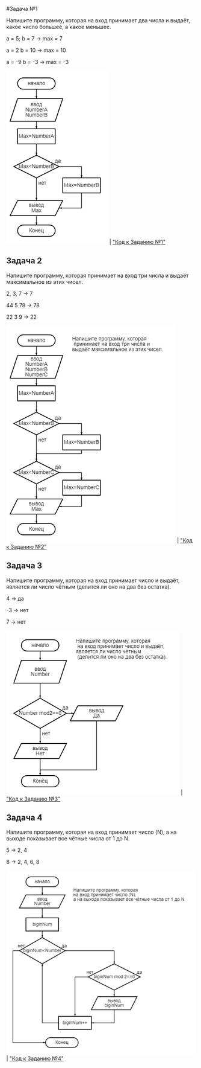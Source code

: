 #Задача №1

Напишите программу, которая на вход принимает два числа и выдаёт, какое число большее, а какое меньшее.

a = 5; b = 7 -> max = 7

a = 2 b = 10 -> max = 10

a = -9 b = -3 -> max = -3

!["Блок-схема №1"](Exp001\diagram5.png) | ["Код к Заданию №1"](Exp001\Program.cs)

## Задача 2

Напишите программу, которая принимает на вход три числа и выдаёт максимальное из этих чисел.

2, 3, 7 -> 7

44 5 78 -> 78

22 3 9 -> 22

!["Блок-схема №2"](Exp002\diagram2.png) | ["Код к Заданию №2"](Exp002\Program.cs)


## Задача 3 

Напишите программу, которая на вход принимает число и выдаёт, является ли число чётным (делится ли оно на два без остатка).

4 -> да

-3 -> нет

7 -> нет

!["Блок-схема №3"](Exp003\diagram3.png) | ["Код к Заданию №3"](Exp003\Program.cs)

## Задача 4 

Напишите программу, которая на вход принимает число (N), а на выходе показывает все чётные числа от 1 до N.

5 -> 2, 4

8 -> 2, 4, 6, 8

!["Блок-схема №4"](Exp004\diagram4.png) | ["Код к Заданию №4"](Exp004\Program.cs)